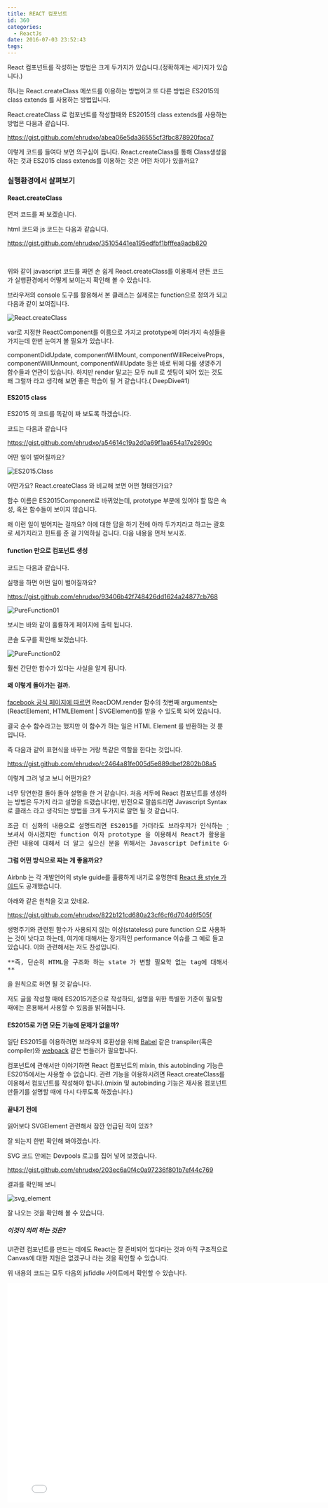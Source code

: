 ```yaml
---
title: REACT 컴포넌트
id: 360
categories:
  - ReactJs
date: 2016-07-03 23:52:43
tags:
---
```


React 컴포넌트를 작성하는 방법은 크게 두가지가 있습니다.(정확하게는 세가지가 있습니다.)

하나는 React.createClass 메쏘드를 이용하는 방법이고 또 다른 방법은 ES2015의 class extends 를 사용하는 방법입니다.

React.createClass 로 컴포넌트를 작성할때와 ES2015의 class extends를 사용하는 방법은 다음과 같습니다.

https://gist.github.com/ehrudxo/abea06e5da36555cf3fbc878920faca7

이렇게 코드를 들여다 보면 의구심이 듭니다. React.createClass를 통해 Class생성을 하는 것과 ES2015 class extends를 이용하는 것은 어떤 차이가 있을까요?

### 실행환경에서 살펴보기

#### React.createClass

먼저 코드를 짜 보겠습니다.

html 코드와 js 코드는 다음과 같습니다.

https://gist.github.com/ehrudxo/35105441ea195edfbf1bfffea9adb820

&nbsp;

위와 같이 javascript 코드를 짜면 손 쉽게 React.createClass를 이용해서 만든 코드가 실행환경에서 어떻게 보이는지 확인해 볼 수 있습니다.

브라우저의 console 도구를 활용해서 본 클래스는 실제로는 function으로 정의가 되고 다음과 같이 보여집니다.

![React.createClass](/images/2016/07/React.createClass-235x300.jpg)

var로 지정한 ReactComponent를 이름으로 가지고 prototype에 여러가지 속성들을 가지는데 한번 눈여겨 볼 필요가 있습니다.

componentDidUpdate, componentWillMount, componentWillReceiveProps, componentWillUnmount, componentWillUpdate 등은 바로 뒤에 다룰 생명주기 함수들과 연관이 있습니다. 하지만 render 말고는 모두 null 로 셋팅이 되어 있는 것도 왜 그럴까 라고 생각해 보면 좋은 학습이 될 거 같습니다.( DeepDive#1)

#### ES2015 class

ES2015 의 코드를 똑같이 짜 보도록 하겠습니다.

코드는 다음과 같습니다

https://gist.github.com/ehrudxo/a54614c19a2d0a69f1aa654a17e2690c

어떤 일이 벌어질까요?

![ES2015.Class](/images/2016/07/ES2015.Class-300x149.jpg)

어떤가요? React.createClass 와 비교해 보면 어떤 형태인가요?

함수 이름은 ES2015Component로 바뀌었는데, prototype 부분에 있어야 할 많은 속성, 혹은 함수들이 보이지 않습니다.

왜 이런 일이 벌어지는 걸까요? 이에 대한 답을 하기 전에 아까 두가지라고 하고는 괄호로 세가지라고 힌트를 준 걸 기억하실 겁니다. 다음 내용을 먼저 보시죠.

#### function 만으로 컴포넌트 생성

코드는 다음과 같습니다.

실행을 하면 어떤 일이 벌어질까요?

https://gist.github.com/ehrudxo/93406b42f748426dd1624a24877cb768

![PureFunction01](/images/2016/07/PureFunction01-300x71.jpg)

보시는 바와 같이 훌륭하게 페이지에 출력 됩니다.

콘솔 도구를 확인해 보겠습니다.

![PureFunction02](/images/2016/07/PureFunction02.jpg)

훨씬 간단한 함수가 있다는 사실을 알게 됩니다.

#### 왜 이렇게 돌아가는 걸까.

[facebook 공식 페이지에 따르면](https://facebook.github.io/react/docs/glossary.html) ReacDOM.render 함수의 첫번째 arguments는 (ReactElement, HTMLElement | SVGElement)를 받을 수 있도록 되어 있습니다.

결국 순수 함수라고는 했지만 이 함수가 하는 일은 HTML Element 를 반환하는 것 뿐입니다.

즉 다음과 같이 표현식을 바꾸는 거랑 똑같은 역할을 한다는 것입니다.

https://gist.github.com/ehrudxo/c2464a81fe005d5e889dbef2802b08a5

이렇게 그려 넣고 보니 어떤가요?

너무 당연한걸 돌아 돌아 설명을 한 거 같습니다. 처음 서두에 React 컴포넌트를 생성하는 방법은 두가지 라고 설명을 드렸습니다만, 반전으로 말씀드리면 Javascript Syntax로 클래스 라고 생각되는 방법을 크게 두가지로 알면 될 것 같습니다.

<pre>조금 더 심화의 내용으로 설명드리면 ES2015를 가더라도 브라우저가 인식하는 java 같은 언어에서 얘기하는 class라는 개념은 실제로는 존재하지 않습니다.
보셔서 아시겠지만 function 이자 prototype 을 이용해서 React가 활용을 하는 셈이지요.
관련 내용에 대해서 더 알고 싶으신 분을 위해서는 Javascript Definite Guide 책을 추천드립니다.
</pre>

#### 그럼 어떤 방식으로 짜는 게 좋을까요?

Airbnb 는 각 개발언어의 style guide를 훌륭하게 내기로 유명한데 [React 용 style 가이드](https://github.com/airbnb/javascript/tree/master/react)도 공개했습니다.

아래와 같은 원칙을 갖고 있네요.

https://gist.github.com/ehrudxo/822b121cd680a23cf6cf6d704d6f505f

생명주기와 관련된 함수가 사용되지 않는 이상(stateless) pure function 으로 사용하는 것이 낫다고 하는데, 여기에 대해서는 장기적인 performance 이슈를 그 예로 들고 있습니다. 이와 관련해서는 저도 찬성입니다.

<pre>**즉, 단순히 HTML을 구조화 하는 state 가 변할 필요학 없는 tag에 대해서는 javascript function 을 사용할 것. 그리고 그 경우가 아니면  ES2015 로 갈 것.
**</pre>

을 원칙으로 하면 될 것 같습니다.

저도 글을 작성할 때에 ES2015기준으로 작성하되, 설명을 위한 특별한 기준이 필요할 때에는 혼용해서 사용할 수 있음을 밝혀둡니다.

#### ES2015로 가면 모든 기능에 문제가 없을까?

일단 ES2015를 이용하려면 브라우저 호환성을 위해 [Babel](https://babeljs.io/) 같은 transpiler(혹은 compiler)와 [webpack](https://webpack.github.io/) 같은 번들러가 필요합니다.

컴포넌트에 관해서만 이야기하면 React 컴포넌트의 mixin, this autobinding 기능은 ES2015에서는 사용할 수 없습니다. 관련 기능을 이용하시려면 React.createClass를 이용해서 컴포넌트를 작성해야 합니다.(mixin 및 autobinding 기능은 재사용 컴포넌트 만들기를 설명할 때에 다시 다루도록 하겠습니다.)

#### 끝내기 전에

읽어보다 SVGElement 관련해서 잠깐 언급된 적이 있죠?

잘 되는지 한번 확인해 봐야겠습니다.

SVG 코드 안에는 Devpools 로고를 집어 넣어 보겠습니다.

https://gist.github.com/ehrudxo/203ec6a0f4c0a97236f801b7ef44c769

결과를 확인해 보니

![svg_element](/images/2016/07/svg_element-300x200.jpg)

잘 나오는 것을 확인해 볼 수 있습니다.

##### 이것이 의미 하는 것은?

UI관련 컴포넌트를 만드는 데에도 React는 잘 준비되어 있다라는 것과 아직 구조적으로 Canvas에 대한 지원은 없겠구나 라는 것을 확인할 수 있습니다.

위 내용의 코드는 모두 다음의 jsfiddle 사이트에서 확인할 수 있습니다.

<iframe src="//jsfiddle.net/ehrudxo/kwvrxpz0/embedded/" width="800" height="500" frameborder="0" allowfullscreen="allowfullscreen"></iframe>